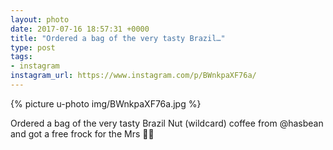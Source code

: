 ```yaml
---
layout: photo
date: 2017-07-16 18:57:31 +0000
title: "Ordered a bag of the very tasty Brazil…"
type: post
tags:
- instagram
instagram_url: https://www.instagram.com/p/BWnkpaXF76a/
---
```


{% picture u-photo img/BWnkpaXF76a.jpg %}

Ordered a bag of the very tasty Brazil Nut (wildcard) coffee from @hasbean and got a free frock for the Mrs 🤣😂
